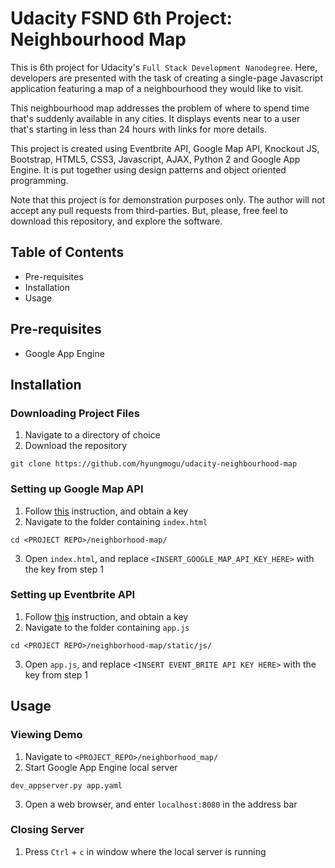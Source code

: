 # Udacity FSND 6th Project: Neighbourhood Map
This is 6th project for Udacity's `Full Stack Development Nanodegree`. Here, developers are presented with the task of creating a single-page Javascript application featuring a map of a neighbourhood they would like to visit.

This neighbourhood map addresses the problem of where to spend time that's suddenly available in any cities. It displays events near to a user that's starting in less than 24 hours with links for more details.

This project is created using Eventbrite API, Google Map API, Knockout JS, Bootstrap, HTML5, CSS3, Javascript, AJAX, Python 2 and Google App Engine. It is put together using design patterns and object oriented programming.

Note that this project is for demonstration purposes only. The author will not accept any pull requests from third-parties. But, please, free feel to download this repository, and explore the software.

## Table of Contents
- Pre-requisites
- Installation
- Usage

## Pre-requisites
- Google App Engine

## Installation
### Downloading Project Files
1. Navigate to a directory of choice
2. Download the repository
```
git clone https://github.com/hyungmogu/udacity-neighbourhood-map
```

### Setting up Google Map API
1. Follow [this](https://developers.google.com/maps/documentation/javascript/get-api-key) instruction, and obtain a key
2. Navigate to the folder containing `index.html`
```
cd <PROJECT REPO>/neighborhood-map/
```
3. Open `index.html`, and replace `<INSERT_GOOGLE_MAP_API_KEY_HERE>` with the key from step 1

### Setting up Eventbrite API
1. Follow [this](https://www.eventbrite.com/support/articles/en_US/How_To/how-to-locate-your-eventbrite-api-user-key?lg=en_US) instruction, and obtain a key
2. Navigate to the folder containing `app.js`
```
cd <PROJECT REPO>/neighborhood-map/static/js/
```
3. Open `app.js`, and replace `<INSERT EVENT_BRITE API KEY HERE>` with the key from step 1

## Usage
### Viewing Demo
1. Navigate to `<PROJECT_REPO>/neighborhood_map/`
2. Start Google App Engine local server
```
dev_appserver.py app.yaml
```
3. Open a web browser, and enter `localhost:8080` in the address bar

### Closing Server
1. Press `Ctrl` + `c` in window where the local server is running

